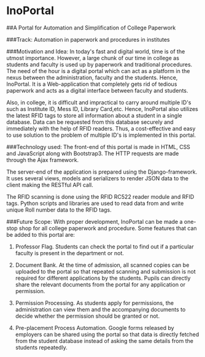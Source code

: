 # InoPortal 
##A Portal for Automation and Simplification of College Paperwork

###Track:
Automation in paperwork and procedures in institutes

###Motivation and Idea:
In today's fast and digital world, time is of the utmost importance. However, a large chunk of our time in college as students and faculty is used up by paperwork and traditional procedures. The need of the hour is a digital portal which can act as a platform in the nexus between the administration, faculty and the students. Hence, InoPortal. It is a Web-application that completely gets rid of tedious paperwork and acts as a digital interface between faculty and students. 

Also, in college, it is difficult and impractical to carry around multiple ID's such as Institute ID, Mess ID, Library Card,etc. Hence, InoPortal also utilizes the latest RFID tags to store all information about a student in a single database. Data can be requested from this database securely and immediately with the help of RFID readers. Thus, a cost-effective and easy to use solution to the problem of multiple ID's is implemented in this portal.

###Technology used:
The front-end of this portal is made in HTML, CSS and JavaScript along with Bootstrap3. The HTTP requests are made through the Ajax framework.
 
The server-end of the application is prepared using the Django-framework. It uses several views, models and serializers to render JSON data to the client making the RESTful API call. 

The RFID scanning is done using the RFID RC522 reader module and RFID tags. Python scripts and libraries are used to read data from and write unique Roll number data to the RFID tags.

###Future Scope:
With proper development, InoPortal can be made a one-stop shop for all college paperwork and procedure. Some features that can be added to this portal are:

1. Professor Flag. Students can check the portal to find out if a particular faculty is present in the department or not.

2. Document Bank. At the time of admission, all scanned copies can be uploaded to the portal so that repeated scanning and submission is not required for different applications by the students. Pupils can directly share the relevant documents from the portal for any application or permission.

3. Permission Processing. As students apply for permissions, the administration can view them and the accompanying documents to decide whether the permission should be granted or not.

4. Pre-placement Process Automation. Google forms released by employers can be shared using the portal so that data is directly fetched from the student database instead of asking the same details from the students repeatedly.
